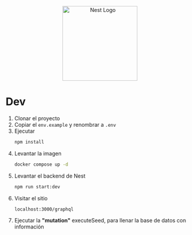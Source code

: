 <p align="center">
  <a href="http://nestjs.com/" target="blank"><img src="https://nestjs.com/img/logo-small.svg" width="200" alt="Nest Logo" /></a>
</p>

# Dev

1. Clonar el proyecto
2. Copiar el ```env.example``` y renombrar a ```.env```
3. Ejecutar
   ```sh
   npm install
   ```
4. Levantar la imagen
   ```sh
   docker compose up -d
   ```
5. Levantar el backend de Nest
   ```sh
   npm run start:dev
   ```
6. Visitar el sitio
   ```txt
   localhost:3000/graphql
   ```
7. Ejecutar la __"mutation"__ executeSeed, para llenar la base de datos con información
